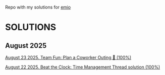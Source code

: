 Repo with my solutions for [emio](https://emio.io/)

# SOLUTIONS

## August 2025

[August 23 2025. Team Fun: Plan a Coworker Outing 🎉 (100%)](https://github.com/mikaeltorni/emio_solutions/blob/master/august_2025/23082025_team_fun_plan_a_coworker_outing.md)

[August 22 2025. Beat the Clock: Time Management Thread solution (100%)](https://github.com/mikaeltorni/emio_solutions/blob/master/august_2025/22082025_beat_the_clock_time_management_thread.md)
